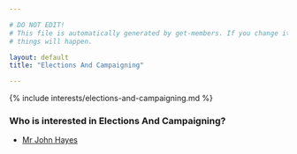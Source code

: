 ```yaml
---

# DO NOT EDIT!
# This file is automatically generated by get-members. If you change it, bad
# things will happen.

layout: default
title: "Elections And Campaigning"

---
```


{% include interests/elections-and-campaigning.md %}

### Who is interested in Elections And Campaigning?


* [Mr John Hayes](members/mr-john-hayes.html)
